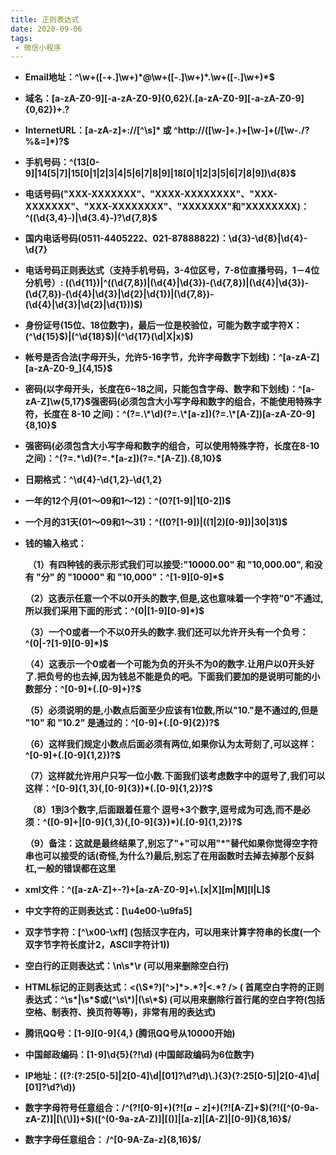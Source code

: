 ```yaml
---
title: 正则表达式
date: 2020-09-06
tags:
 - 微信小程序
---
```


- **Email地址：^\w+([-+.]\w+)\*@\w+([-.]\w+)\*\.\w+([-.]\w+)\*$**

- **域名：[a-zA-Z0-9][-a-zA-Z0-9]{0,62}(\.[a-zA-Z0-9][-a-zA-Z0-9]{0,62})+\.?**

- **InternetURL：[a-zA-z]+://[^\s]\* 或 ^http://([\w-]+\.)+[\w-]+(/[\w-./?%&=]\*)?$**

- **手机号码：^(13[0-9]|14[5|7]|15[0|1|2|3|4|5|6|7|8|9]|18[0|1|2|3|5|6|7|8|9])\d{8}$**

- **电话号码("XXX-XXXXXXX"、"XXXX-XXXXXXXX"、"XXX-XXXXXXX"、"XXX-XXXXXXXX"、"XXXXXXX"和"XXXXXXXX)：^(\(\d{3,4}-)|\d{3.4}-)?\d{7,8}$**

- **国内电话号码(0511-4405222、021-87888822)：\d{3}-\d{8}|\d{4}-\d{7}**

- **电话号码正则表达式（支持手机号码，3-4位区号，7-8位直播号码，1－4位分机号）: ((\d{11})|^((\d{7,8})|(\d{4}|\d{3})-(\d{7,8})|(\d{4}|\d{3})-(\d{7,8})-(\d{4}|\d{3}|\d{2}|\d{1})|(\d{7,8})-(\d{4}|\d{3}|\d{2}|\d{1}))$)**

- **身份证号(15位、18位数字)，最后一位是校验位，可能为数字或字符X：(^\d{15}$)|(^\d{18}$)|(^\d{17}(\d|X|x)$)**

- **帐号是否合法(字母开头，允许5-16字节，允许字母数字下划线)：^[a-zA-Z][a-zA-Z0-9_]{4,15}$**

- **密码(以字母开头，长度在6~18之间，只能包含字母、数字和下划线)：^[a-zA-Z]\w{5,17}$强密码(必须包含大小写字母和数字的组合，不能使用特殊字符，长度在 8-10 之间)：^(?=.\*\d)(?=.\*[a-z])(?=.\*[A-Z])[a-zA-Z0-9]{8,10}$**

- **强密码(必须包含大小写字母和数字的组合，可以使用特殊字符，长度在8-10之间)：^(?=.\*\d)(?=.\*[a-z])(?=.\*[A-Z]).{8,10}$**

- **日期格式：^\d{4}-\d{1,2}-\d{1,2}**

- **一年的12个月(01～09和1～12)：^(0?[1-9]|1[0-2])$**

- **一个月的31天(01～09和1～31)：^((0?[1-9])|((1|2)[0-9])|30|31)$**

- **钱的输入格式：**

  ​		**（1）有四种钱的表示形式我们可以接受:"10000.00" 和 "10,000.00", 和没有 "分" 的 "10000" 和 "10,000"：^[1-9][0-9]\*$**

  ​		**（2）这表示任意一个不以0开头的数字,但是,这也意味着一个字符"0"不通过,所以我们采用下面的形式：^(0|[1-9][0-9]\*)$**

  ​		**（3）一个0或者一个不以0开头的数字.我们还可以允许开头有一个负号：^(0|-?[1-9][0-9]\*)$**

  ​		**（4）这表示一个0或者一个可能为负的开头不为0的数字.让用户以0开头好了.把负号的也去掉,因为钱总不能是负的吧。下面我们要加的是说明可能的小数部分：^[0-9]+(.[0-9]+)?$**

  ​		**（5）必须说明的是,小数点后面至少应该有1位数,所以"10."是不通过的,但是 "10" 和 "10.2" 是通过的：^[0-9]+(.[0-9]{2})?$**

  ​		**（6）这样我们规定小数点后面必须有两位,如果你认为太苛刻了,可以这样：^[0-9]+(.[0-9]{1,2})?$**

  ​		**（7）这样就允许用户只写一位小数.下面我们该考虑数字中的逗号了,我们可以这样：^[0-9]{1,3}(,[0-9]{3})\*(.[0-9]{1,2})?$**

  ​		**（8）1到3个数字,后面跟着任意个 逗号+3个数字,逗号成为可选,而不是必须：^([0-9]+|[0-9]{1,3}(,[0-9]{3})\*)(.[0-9]{1,2})?$**

  ​		**（9）备注：这就是最终结果了,别忘了"+"可以用"*"替代如果你觉得空字符串也可以接受的话(奇怪,为什么?)最后,别忘了在用函数时去掉去掉那个反斜杠,一般的错误都在这里**

- **xml文件：^([a-zA-Z]+-?)+[a-zA-Z0-9]+\\.[x|X][m|M][l|L]$**

- **中文字符的正则表达式：[\u4e00-\u9fa5]**

- **双字节字符：[^\x00-\xff] (包括汉字在内，可以用来计算字符串的长度(一个双字节字符长度计2，ASCII字符计1))**

- **空白行的正则表达式：\n\s\*\r (可以用来删除空白行)**

- **HTML标记的正则表达式：<(\S\*?)[^>]\*>.\*?|<.\*? /> ( 首尾空白字符的正则表达式：^\s\*|\s\*$或(^\s\*)|(\s\*$) (可以用来删除行首行尾的空白字符(包括空格、制表符、换页符等等)，非常有用的表达式)**

- **腾讯QQ号：[1-9][0-9]{4,} (腾讯QQ号从10000开始)**

- **中国邮政编码：[1-9]\d{5}(?!\d) (中国邮政编码为6位数字)**

- **IP地址：((?:(?:25[0-5]|2[0-4]\\d|[01]?\\d?\\d)\\.){3}(?:25[0-5]|2[0-4]\\d|[01]?\\d?\\d))**

- **数字字母符号任意组合：/^(?![0-9]+$)(?![a-z]+$)(?![A-Z]+$)(?!([^(0-9a-zA-Z)]|[\(\)])+$)([^(0-9a-zA-Z)]|[\(\)]|[a-z]|[A-Z]|[0-9]){8,16}$/**

- **数字字母任意组合：  /^[0-9A-Za-z]{8,16}$/**

